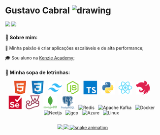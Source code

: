 # Gustavo Cabral <img src="https://camo.githubusercontent.com/fb070d9f71a64edbafed08519130d75e7e0a0a69665d50d94ad095157f702e59/68747470733a2f2f6d656469612e67697068792e636f6d2f6d656469612f6d47634e6a736657416a593541455a4e77362f67697068792e676966" alt="drawing" width="50"/>

<div>
<a href = "mailto:imgustacabral@gmail.com"><img src="https://img.shields.io/badge/Gmail-D14836?style=for-the-badge&logo=gmail&logoColor=white" target="_blank"></a>
<a href="https://www.linkedin.com/in/gustavo-sales-8467ab260" target="_blank"><img src="https://img.shields.io/badge/-LinkedIn-%230077B5?style=for-the-badge&logo=linkedin&logoColor=white" target="_blank"></a>   
</div>

### 📓 Sobre mim:
<div display="inline-block">
 <p align="left">🧟 Minha paixão é criar aplicações escaláveis e de alta performance;</p>
 <p align="left">🎓 Sou aluno na <a href="https://kenzie.com.br/">Kenzie Academy</a>;</p>
</div>

### 🚀 Minha sopa de letrinhas: 
<div align="center">
  <img src="https://raw.githubusercontent.com/devicons/devicon/master/icons/html5/html5-original.svg" alt="HTML5" width="45" height="45" style="margin-right: 8px"/>
  <img src="https://raw.githubusercontent.com/devicons/devicon/master/icons/css3/css3-original.svg" alt="CSS3" width="45" height="45" style="margin-right: 8px"/>
  <img src="https://raw.githubusercontent.com/devicons/devicon/master/icons/tailwindcss/tailwindcss-plain.svg" alt="Tailwind CSS" width="45" height="45" style="margin-right: 8px"/>
  <img src="https://raw.githubusercontent.com/devicons/devicon/master/icons/nodejs/nodejs-plain.svg" alt="Node.js" width="45" height="45" style="margin-right: 8px"/>
  <img src="https://raw.githubusercontent.com/devicons/devicon/master/icons/typescript/typescript-original.svg" alt="TypeScript" width="45" height="45" style="margin-right: 8px"/>
  <img src="https://raw.githubusercontent.com/devicons/devicon/master/icons/python/python-original.svg" alt="Python" width="45" height="45" style="margin-right: 8px"/>
  <img src="https://raw.githubusercontent.com/devicons/devicon/master/icons/react/react-original.svg" alt="React" width="45" height="45" style="margin-right: 8px"/>
  <img src="https://raw.githubusercontent.com/devicons/devicon/master/icons/nestjs/nestjs-plain.svg" alt="NestJS" width="45" height="45" style="margin-right: 8px"/>
  <img src="https://raw.githubusercontent.com/devicons/devicon/master/icons/selenium/selenium-original.svg" alt="Selenium" width="45" height="45" style="margin-right: 8px"/>
  <img src="https://raw.githubusercontent.com/devicons/devicon/master/icons/jest/jest-plain.svg" alt="Jest" width="45" height="45" style="margin-right: 8px"/>
  <img src="https://raw.githubusercontent.com/devicons/devicon/master/icons/mongodb/mongodb-plain-wordmark.svg" alt="MongoDB" width="45" height="45" style="margin-right: 8px"/>
  <img src="https://raw.githubusercontent.com/devicons/devicon/master/icons/postgresql/postgresql-plain-wordmark.svg" alt="PostgreSQL" width="45" height="45" style="margin-right: 8px"/>
  <img src="https://cdn.jsdelivr.net/gh/devicons/devicon/icons/redis/redis-original.svg" alt="Redis" width="45" height="45" style="margin-right: 8px"/>
  <img src="https://cdn.jsdelivr.net/gh/devicons/devicon/icons/apachekafka/apachekafka-original-wordmark.svg" alt="Apache Kafka" width="45" height="45" style="margin-right: 8px"/>
  <img src="https://cdn.jsdelivr.net/gh/devicons/devicon/icons/docker/docker-original-wordmark.svg" alt="Docker" width="45" height="45" style="margin-right: 8px"/>
  <img src="https://cdn.jsdelivr.net/gh/devicons/devicon/icons/nextjs/nextjs-original-wordmark.svg" alt="Nextjs" width="45" height="45" style="margin-right: 8px"
 <img src="https://cdn.jsdelivr.net/gh/devicons/devicon/icons/amazonwebservices/amazonwebservices-original-wordmark.svg" alt="aws" width="45" height="45" style="margin-right: 8px" />
<img src="https://cdn.jsdelivr.net/gh/devicons/devicon/icons/googlecloud/googlecloud-original.svg" alt="gcp" width="45" height="45" style="margin-right: 10px" />
<img src="https://cdn.jsdelivr.net/gh/devicons/devicon/icons/azure/azure-original.svg" alt="Azure" width="45" height="45" style="margin-right: 8px" />
<img src="https://cdn.jsdelivr.net/gh/devicons/devicon/icons/linux/linux-original.svg" alt="Linux" width="45" height="45" style="margin-right: 8px" />


 </div>
 
 ##
<div align="center">
<a href="https://github.com/imgustacabral">
<img height="180em" src="https://github-readme-stats-brown-theta.vercel.app/api/top-langs/?username=imgustacabral&layout=compact&langs_count=7&theme=dracula"/>
<img height="180em" src="https://github-readme-stats-brown-theta.vercel.app/api?username=imgustacabral&show_icons=true&theme=dracula&include_all_commits=false&count_private=true"/>
<img src="https://github.com/imgustacabral/imgustacabral/blob/output/github-contribution-grid-snake.svg" alt="snake animation"/>
</div>
